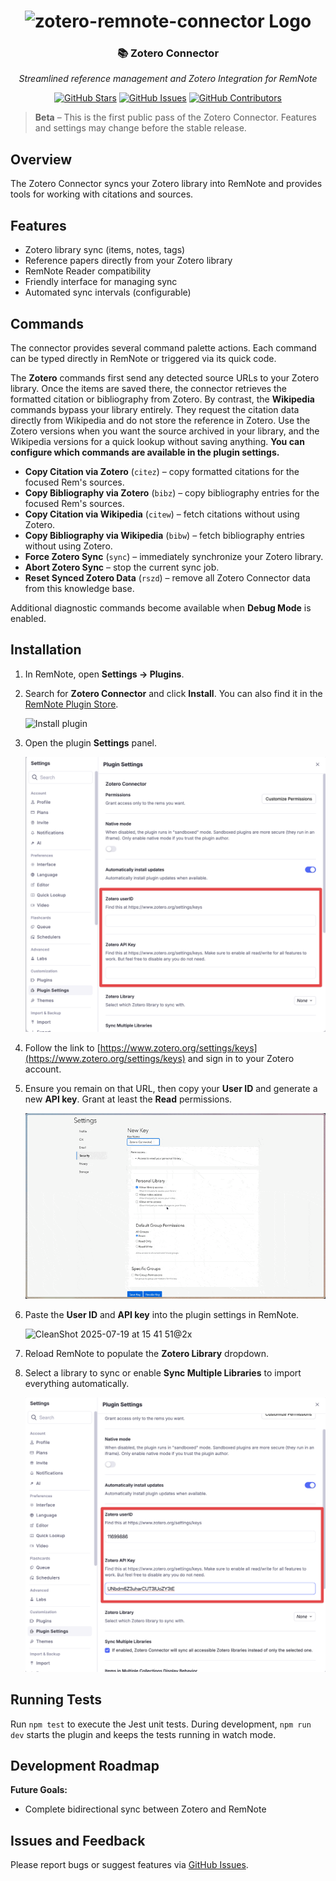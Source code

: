<h1 align="center">
    <img src="https://raw.githubusercontent.com/coldenate/zotero-remnote-connector/main/assets/logo.svg" alt="zotero-remnote-connector Logo" height="200px">
</h1>

<h3 align="center">
    📚 Zotero Connector
</h3>
<p align="center">
    <i>Streamlined reference management and Zotero Integration for RemNote</i>
</p>

<p align="center">
    <a href="https://github.com/coldenate/zotero-remnote-connector/stargazers"><img src="https://img.shields.io/github/stars/coldenate/zotero-remnote-connector?colorA=363a4f&colorB=b7bdf8&style=for-the-badge" alt="GitHub Stars"></a>
    <a href="https://github.com/coldenate/zotero-remnote-connector/issues"><img src="https://img.shields.io/github/issues/coldenate/zotero-remnote-connector?colorA=363a4f&colorB=f5a97f&style=for-the-badge" alt="GitHub Issues"></a>
    <a href="https://github.com/coldenate/zotero-remnote-connector/contributors"><img src="https://img.shields.io/github/contributors/coldenate/zotero-remnote-connector?colorA=363a4f&colorB=a6da95&style=for-the-badge" alt="GitHub Contributors"></a>
</p>

> **Beta** – This is the first public pass of the Zotero Connector. Features and settings may change before the stable release.

## Overview

The Zotero Connector syncs your Zotero library into RemNote and provides tools for working with citations and sources.

## Features

-   Zotero library sync (items, notes, tags)
-   Reference papers directly from your Zotero library
-   RemNote Reader compatibility
-   Friendly interface for managing sync
-   Automated sync intervals (configurable)

## Commands

The connector provides several command palette actions. Each command can be typed directly in RemNote or triggered via its quick code.

The **Zotero** commands first send any detected source URLs to your Zotero library. Once the items are saved there, the connector retrieves the formatted citation or bibliography from Zotero. By contrast, the **Wikipedia** commands bypass your library entirely. They request the citation data directly from Wikipedia and do not store the reference in Zotero. Use the Zotero versions when you want the source archived in your library, and the Wikipedia versions for a quick lookup without saving anything. **You can configure which commands are available in the plugin settings.**

-   **Copy Citation via Zotero** (`citez`) – copy formatted citations for the focused Rem's sources.
    <!-- ![Citation via Zotero](.github/assets/citez.gif) -->
-   **Copy Bibliography via Zotero** (`bibz`) – copy bibliography entries for the focused Rem's sources.
    <!-- ![Bibliography via Zotero](.github/assets/bibz.gif) -->
-   **Copy Citation via Wikipedia** (`citew`) – fetch citations without using Zotero.
    <!-- ![Citation via Wikipedia](.github/assets/citew.gif) -->
-   **Copy Bibliography via Wikipedia** (`bibw`) – fetch bibliography entries without using Zotero.
    <!-- ![Bibliography via Wikipedia](.github/assets/bibw.gif) -->
-   **Force Zotero Sync** (`sync`) – immediately synchronize your Zotero library.
-   **Abort Zotero Sync** – stop the current sync job.
-   **Reset Synced Zotero Data** (`rszd`) – remove all Zotero Connector data from this knowledge base.

Additional diagnostic commands become available when **Debug Mode** is enabled.

## Installation

1. In RemNote, open **Settings → Plugins**.
2. Search for **Zotero Connector** and click **Install**. You can also find it in the [RemNote Plugin Store](https://www.remnote.com/plugins/zotero).

    ![Install plugin](.github/assets/install_plugin.png)

3. Open the plugin **Settings** panel.

    ![Plugin settings](.github/assets/focus_settings.png)

4. Follow the link to [https://www.zotero.org/settings/keys](https://www.zotero.org/settings/keys) and sign in to your Zotero account.
5. Ensure you remain on that URL, then copy your **User ID** and generate a new **API key**. Grant at least the **Read** permissions.

    ![Generating key](.github/assets/what_scopes.gif)

6. Paste the **User ID** and **API key** into the plugin settings in RemNote.

    <img width="1970" height="558" alt="CleanShot 2025-07-19 at 15 41 51@2x" src="https://github.com/user-attachments/assets/5d692152-c594-45c0-b8ec-96f72c70d4a2" />

8. Reload RemNote to populate the **Zotero Library** dropdown.
9. Select a library to sync or enable **Sync Multiple Libraries** to import everything automatically.

    ![Final Settings](.github/assets/final.png)

## Running Tests

Run `npm test` to execute the Jest unit tests. During development, `npm run dev` starts the plugin and keeps the tests running in watch mode.

<!--
## Settings Reference

-   **Zotero UserID** – your Zotero account ID from the Zotero API settings page.
-   **Zotero API Key** – API key generated for the connector.
-   **Zotero Library** – library to sync (appears after an app reload).
-   **Sync Multiple Libraries** – syncs all accessible libraries when enabled.
-   **Items in Multiple Collections Display Behavior** – choose `Portal` to link all instances of an item or `Reference` to create separate copies in each collection.
-   **Disable Auto Sync** – prevents automatic synchronization every five minutes.
-   **Simple Syncing Mode** – skips metadata (notes, dates, etc.) when importing items.
-   **Auto Sort Library Rem** – adds the Auto Sort powerup to the library page.
-   **Citation Format** – formatting style for citations and bibliographies (APA, MLA, etc.).
-   **Citation Source** – choose where citation data comes from (`Zotero`, `Wikipedia`, or `Both`).
-   **Debug Mode (Zotero Connector)** – exposes extra diagnostic commands and enables verbose logging. (please use this when reporting bugs and sending console logs! 🙏)
-   **Select Next Key** – key to move down in the citation finder widget.
-   **Select Previous Key** – key to move up in the citation finder widget.
 -   **Select Item Key** – key to insert the selected citation.
 -   **Escape Key** – key to close the citation finder widget.

## Programmatic API

Use `updateNote` to push edited notes back to Zotero:

```ts
import { updateNote } from './src/api/zotero';
await updateNote(plugin, 'ITEM_KEY', '<p>updated text</p>', 5);
```

The helper issues a `PATCH` request with `If-Unmodified-Since-Version` to avoid overwriting newer changes.
-->

## Development Roadmap

**Future Goals:**

-   Complete bidirectional sync between Zotero and RemNote

## Issues and Feedback

Please report bugs or suggest features via [GitHub Issues](https://github.com/coldenate/zotero-remnote-connector/issues).
